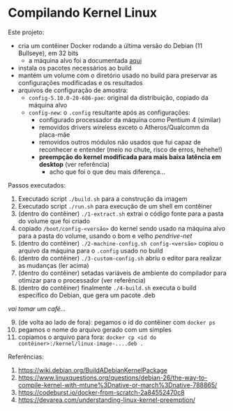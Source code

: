 # Compilando Kernel Linux

Este projeto:

* cria um contêiner Docker rodando a última versão do Debian (11 Bullseye), em 32 bits
  * a máquina alvo foi a documentada [aqui](https://github.com/EdyKnopfler/ekeke-pc)
* instala os pacotes necessários ao build
* mantém um volume com o diretório usado no build para preservar as configurações modificadas e os resultados
* arquivos de configuração de amostra:
  * `config-5.10.0-20-686-pae`: original da distribuição, copiado da máquina alvo
  * `config-new`: o `.config` resultante após as configurações:
    * configurado processador da máquina como Pentium 4 (similar)
    * removidos drivers wireless exceto o Atheros/Qualcomm da placa-mãe
    * removidos outros módulos não usados que fui capaz de reconhecer e entender (meio no chute, risco de erros, hehehe!)
    * **preempção do kernel modificada para mais baixa latência em desktop** (ver referência)
      * acho que foi o que deu mais diferença...

Passos executados:

1. Executado script `./build.sh` para a construção da imagem
2. Executado script `./run.sh` para execução de um shell em contêiner
3. (dentro do contêiner) `./1-extract.sh` extrai o código fonte para a pasta do volume que foi criado
4. copiado `/boot/config-<versão>` do kernel sendo usado na máquina alvo para a pasta do volume, usando o bom e velho _pendrive-net_
6. (dentro do contêiner) `./2-machine-config.sh config-<versão>` copiou o arquivo da máquina para o `.config` usado no build
7. (dentro do contêiner) `./3-custom-config.sh` abriu o editor para realizar as mudanças (ler acima)
8. (dentro do contêiner) setadas variáveis de ambiente do compilador para otimizar para o processador (ver referência)
9. (dentro do contêiner) finalmente `./4-build.sh` executa o build específico do Debian, que gera um pacote .deb

_vai tomar um café..._

9. (de volta ao lado de fora): pegamos o id do contêiner com `docker ps`
10. pegamos o nome do arquivo gerado com um simples 
11. copiamos o arquivo para fora: `docker cp <id do contêiner>:/kernel/linux-image-....deb .`

Referências:

1. https://wiki.debian.org/BuildADebianKernelPackage
2. https://www.linuxquestions.org/questions/debian-26/the-way-to-compile-kernel-with-mtune%3Dnative-or-march%3Dnative-788865/
3. https://codeburst.io/docker-from-scratch-2a84552470c8
4. https://devarea.com/understanding-linux-kernel-preemption/
